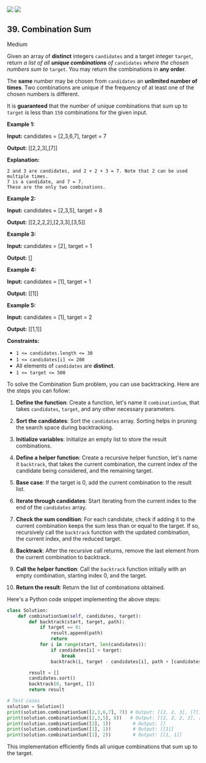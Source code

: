 [![](https://img.shields.io/github/stars/LeetCode-Top-Interview-150/LeetCode-Top-Interview-150?label=Stars&style=flat-square)](https://github.com/LeetCode-Top-Interview-150/LeetCode-Top-Interview-150)
[![](https://img.shields.io/github/forks/LeetCode-Top-Interview-150/LeetCode-Top-Interview-150?label=Fork%20me%20on%20GitHub%20&style=flat-square)](https://github.com/LeetCode-Top-Interview-150/LeetCode-Top-Interview-150/fork)

## 39\. Combination Sum

Medium

Given an array of **distinct** integers `candidates` and a target integer `target`, return _a list of all **unique combinations** of_ `candidates` _where the chosen numbers sum to_ `target`_._ You may return the combinations in **any order**.

The **same** number may be chosen from `candidates` an **unlimited number of times**. Two combinations are unique if the frequency of at least one of the chosen numbers is different.

It is **guaranteed** that the number of unique combinations that sum up to `target` is less than `150` combinations for the given input.

**Example 1:**

**Input:** candidates = [2,3,6,7], target = 7

**Output:** [[2,2,3],[7]]

**Explanation:**

    2 and 3 are candidates, and 2 + 2 + 3 = 7. Note that 2 can be used multiple times.
    7 is a candidate, and 7 = 7.
    These are the only two combinations. 

**Example 2:**

**Input:** candidates = [2,3,5], target = 8

**Output:** [[2,2,2,2],[2,3,3],[3,5]] 

**Example 3:**

**Input:** candidates = [2], target = 1

**Output:** [] 

**Example 4:**

**Input:** candidates = [1], target = 1

**Output:** [[1]] 

**Example 5:**

**Input:** candidates = [1], target = 2

**Output:** [[1,1]] 

**Constraints:**

*   `1 <= candidates.length <= 30`
*   `1 <= candidates[i] <= 200`
*   All elements of `candidates` are **distinct**.
*   `1 <= target <= 500`

To solve the Combination Sum problem, you can use backtracking. Here are the steps you can follow:

1. **Define the function**: Create a function, let's name it `combinationSum`, that takes `candidates`, `target`, and any other necessary parameters.

2. **Sort the candidates**: Sort the `candidates` array. Sorting helps in pruning the search space during backtracking.

3. **Initialize variables**: Initialize an empty list to store the result combinations. 

4. **Define a helper function**: Create a recursive helper function, let's name it `backtrack`, that takes the current combination, the current index of the candidate being considered, and the remaining target.

5. **Base case**: If the target is 0, add the current combination to the result list.

6. **Iterate through candidates**: Start iterating from the current index to the end of the `candidates` array.

7. **Check the sum condition**: For each candidate, check if adding it to the current combination keeps the sum less than or equal to the target. If so, recursively call the `backtrack` function with the updated combination, the current index, and the reduced target.

8. **Backtrack**: After the recursive call returns, remove the last element from the current combination to backtrack.

9. **Call the helper function**: Call the `backtrack` function initially with an empty combination, starting index 0, and the target.

10. **Return the result**: Return the list of combinations obtained.

Here's a Python code snippet implementing the above steps:

```python
class Solution:
    def combinationSum(self, candidates, target):
        def backtrack(start, target, path):
            if target == 0:
                result.append(path)
                return
            for i in range(start, len(candidates)):
                if candidates[i] > target:
                    break
                backtrack(i, target - candidates[i], path + [candidates[i]])

        result = []
        candidates.sort()
        backtrack(0, target, [])
        return result

# Test cases
solution = Solution()
print(solution.combinationSum([2,3,6,7], 7)) # Output: [[2, 2, 3], [7]]
print(solution.combinationSum([2,3,5], 8))   # Output: [[2, 2, 2, 2], [2, 3, 3], [5, 3]]
print(solution.combinationSum([2], 1))        # Output: []
print(solution.combinationSum([1], 1))        # Output: [[1]]
print(solution.combinationSum([1], 2))        # Output: [[1, 1]]
```

This implementation efficiently finds all unique combinations that sum up to the target.